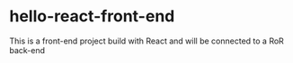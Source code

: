 # hello-react-front-end
This is a front-end project build with React and will be connected to a RoR back-end
